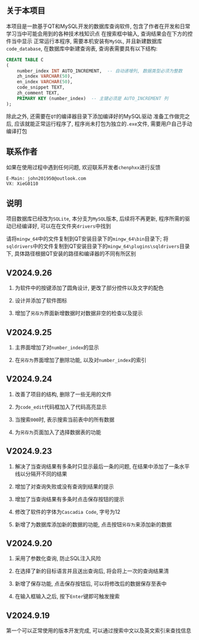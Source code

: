 ## 关于本项目

本项目是一款基于QT和MySQL开发的数据库查询软件, 包含了作者在开发和日常学习当中可能会用到的各种技术栈知识点 
在搜索框中输入, 查询结果会在下方的控件当中显示 
正常运行本程序, 需要本机安装有`MySQL`, 并且新建数据库`code_database`, 在数据库中新建查询表, 查询表需要具有以下结构: 

```sql
CREATE TABLE C
(
    number_index INT AUTO_INCREMENT,  -- 自动递增列, 数据类型必须为整数
    zh_index VARCHAR(50),
    en_index VARCHAR(50),
    code_snippet TEXT,
    zh_comment TEXT,
    PRIMARY KEY (number_index)  -- 主键必须是 AUTO_INCREMENT 列
);
```

除此之外, 还需要在`QT`的编译器目录下添加编译好的MySQL驱动
准备工作做完之后, 应该就能正常运行程序了, 程序尚未打包为独立的`.exe`文件, 需要用户自己手动编译打包 

## 联系作者

如果在使用过程中遇到任何问题, 欢迎联系开发者`chenphxx`进行反馈 

```
E-Main: john201950@outlook.com
VX: XieG0110
```

## 说明

项目数据库已经改为`SQLite`, 本分支为`MySQL`版本, 后续将不再更新, 程序所需的驱动已经编译好, 可以在在文件夹`drivers`中找到 

请将`mingw_64`中的文件复制到QT安装目录下的`mingw_64\bin`目录下; 将`sqldrivers`中的文件复制到QT安装目录下的`mingw_64\plugins\sqldrivers`目录下, 具体路径根据QT安装的路径和编译器的不同有所区别 

## V2024.9.26

1. 为软件中的按键添加了圆角设计, 更改了部分控件以及文字的配色 

2. 设计并添加了软件图标 

3. 增加了`另存为`界面新增数据时对数据非空的检查以及提示 

## V2024.9.25

1. 主界面增加了对`number_index`的显示 

2. 在`另存为`界面增加了删除功能, 以及对`number_index`的索引 

## V2024.9.24

1. 改善了项目的结构, 删除了一些无用的文件 

2. 为`code_edit`代码框加入了代码高亮显示 

3. 当搜索`000`时, 表示搜索当前表中的所有数据 

4. 为`另存为`页面加入了选择数据表的功能 

## V2024.9.23

1. 解决了当查询结果有多条时只显示最后一条的问题, 在结果中添加了一条水平线以分隔开不同的结果 

2. 增加了对查询失败或没有查询到结果的提示 

3. 增加了当查询结果有多条时点击保存按钮的提示 

4. 修改了软件的字体为`Cascadia Code`, 字号为12 

5. 新增了为数据库添加新的数据的功能, 点击按钮`另存为`来添加新的数据 

## V2024.9.20

1. 采用了参数化查询, 防止SQL注入风险 

2. 在选择了新的目标语言并且送出查询后, 将会将上一次的查询结果清 

3. 新增了保存功能, 点击保存按钮后, 可以将修改后的数据保存至表中 

4. 在输入框输入之后, 按下`Enter`键即可触发搜索 

## V2024.9.19

第一个可以正常使用的版本开发完成, 可以通过搜索中文以及英文索引来查找信息 
